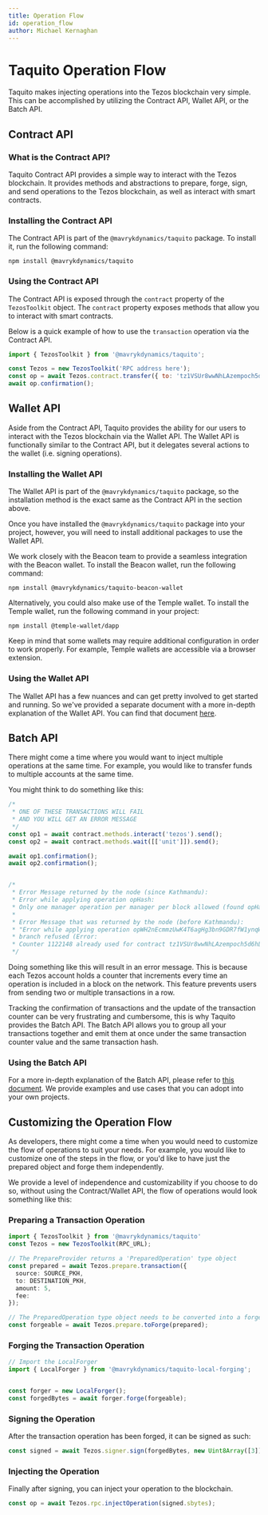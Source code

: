 ```yaml
---
title: Operation Flow
id: operation_flow
author: Michael Kernaghan
---
```


# Taquito Operation Flow
Taquito makes injecting operations into the Tezos blockchain very simple. This can be accomplished by utilizing the Contract API, Wallet API, or the Batch API.

## Contract API

### What is the Contract API?
Taquito Contract API provides a simple way to interact with the Tezos blockchain. It provides methods and abstractions to prepare, forge, sign, and send operations to the Tezos blockchain, as well as interact with smart contracts.

### Installing the Contract API
The Contract API is part of the `@mavrykdynamics/taquito` package. To install it, run the following command:

```
npm install @mavrykdynamics/taquito

```

### Using the Contract API
The Contract API is exposed through the `contract` property of the `TezosToolkit` object. The `contract` property exposes methods that allow you to interact with smart contracts. 

Below is a quick example of how to use the `transaction` operation via the Contract API.

```js
import { TezosToolkit } from '@mavrykdynamics/taquito';

const Tezos = new TezosToolkit('RPC address here');
const op = await Tezos.contract.transfer({ to: 'tz1VSUr8wwNhLAzempoch5d6hLRiTh8Cjcjb', amount: 100 });
await op.confirmation();
```

## Wallet API
Aside from the Contract API, Taquito provides the ability for our users to interact with the Tezos blockchain via the Wallet API. The Wallet API is functionally similar to the Contract API, but it delegates several actions to the wallet (i.e. signing operations). 

### Installing the Wallet API
The Wallet API is part of the `@mavrykdynamics/taquito` package, so the installation method is the exact same as the Contract API in the section above.

Once you have installed the `@mavrykdynamics/taquito` package into your project, however, you will need to install additional packages to use the Wallet API. 

We work closely with the Beacon team to provide a seamless integration with the Beacon wallet. To install the Beacon wallet, run the following command:

```
npm install @mavrykdynamics/taquito-beacon-wallet

```

Alternatively, you could also make use of the Temple wallet. To install the Temple wallet, run the following command in your project:

```
npm install @temple-wallet/dapp

```

Keep in mind that some wallets  may require additional configuration in order to work properly. For example, Temple wallets are accessible via a browser extension. 

### Using the Wallet API

The Wallet API has a few nuances and can get pretty involved to get started and running. So we've provided a separate document with a more in-depth explanation of the Wallet API. You can find that document [here](./wallet_API.md).


## Batch API

There might come a time where you would want to inject multiple operations at the same time. For example, you would like to transfer funds to multiple accounts at the same time. 

You might think to do something like this:
```typescript
/*
 * ONE OF THESE TRANSACTIONS WILL FAIL 
 * AND YOU WILL GET AN ERROR MESSAGE
 */
const op1 = await contract.methods.interact('tezos').send();
const op2 = await contract.methods.wait([['unit']]).send();

await op1.confirmation();
await op2.confirmation();


/*
 * Error Message returned by the node (since Kathmandu):
 * Error while applying operation opHash: 
 * Only one manager operation per manager per block allowed (found opHash2 with Xtez fee).
 * 
 * Error Message that was returned by the node (before Kathmandu):
 * "Error while applying operation opWH2nEcmmzUwK4T6agHg3bn9GDR7fW1ynqWL58AVRAb7aZFciD:
 * branch refused (Error:
 * Counter 1122148 already used for contract tz1VSUr8wwNhLAzempoch5d6hLRiTh8Cjcjb (expected 1122149))"
 */
``` 

Doing something like this will result in an error message. This is because each Tezos account holds a counter that increments every time an operation is included in a block on the network. This feature prevents users from sending two or multiple transactions in a row. 
  

Tracking the confirmation of transactions and the update of the transaction counter can be very frustrating and cumbersome, this is why Taquito provides the Batch API. The Batch API allows you to group all your transactions together and emit them at once under the same transaction counter value and the same transaction hash.


### Using the Batch API
For a more in-depth explanation of the Batch API, please refer to [this document](./batch-api.md). We provide examples and use cases that you can adopt into your own projects.

## Customizing the Operation Flow
As developers, there might come a time when you would need to customize the flow of operations to suit your needs. For example, you would like to customize one of the steps in the flow, or you'd like to have just the prepared object and forge them independently. 

We provide a level of independence and customizability if you choose to do so, without using the Contract/Wallet API, the flow of operations would look something like this:

### Preparing a Transaction Operation
```typescript
import { TezosToolkit } from '@mavrykdynamics/taquito'
const Tezos = new TezosToolkit(RPC_URL);

// The PrepareProvider returns a 'PreparedOperation' type object
const prepared = await Tezos.prepare.transaction({
  source: SOURCE_PKH,
  to: DESTINATION_PKH,
  amount: 5,
  fee: 
});

// The PreparedOperation type object needs to be converted into a forgeable type (ForgeParams)
const forgeable = await Tezos.prepare.toForge(prepared);
```

### Forging the Transaction Operation
```typescript
// Import the LocalForger
import { LocalForger } from '@mavrykdynamics/taquito-local-forging';


const forger = new LocalForger();
const forgedBytes = await forger.forge(forgeable);
```

### Signing the Operation
After the transaction operation has been forged, it can be signed as such:
```typescript
const signed = await Tezos.signer.sign(forgedBytes, new Uint8Array([3]))
```

### Injecting the Operation
Finally after signing, you can inject your operation to the blockchain.

```typescript
const op = await Tezos.rpc.injectOperation(signed.sbytes);
```